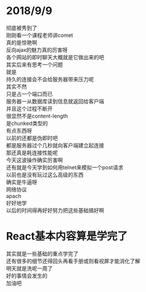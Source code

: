 # 2018/9/9
彻底被秀到了    
刚刚看一个课程老师讲comet    
真的是惊艳啊   
反向ajax的魅力真的厉害呀    
各个网站的即时聊天大概就是它做出来的吧    
其实后来有思考一个问题   
就是   
持久的连接会不会给服务器带来压力呢    
其实不然    
只是占一个端口而已    
服务器一从数据库读到信息就返回给客户端   
并且这个过程不断开    
很显然不是content-length    
是chunked类型的     
有点东西呀   
以前的还都是伪即时吧   
都是服务器过个几秒就向客户端建立起连接    
那还真是耗连接性能呢   
今天这波操作确实厉害啊   
还有就是今天学到如何用telnet来模拟一个post请求    
以前也是没有玩过这么高级的东西   
确实是牛逼呀    
网络协议    
apach    
好好地学   
以后的时间得再好好努力把这些基础搞好啊    


React基本内容算是学完了
=========
其实就是一些基础的重点学完了   
还有很多的细节还得回头再看手册或则看视屏才能消化了解     
明天就是洗呢一周了   
好的事情会发生的   
加油吧   

